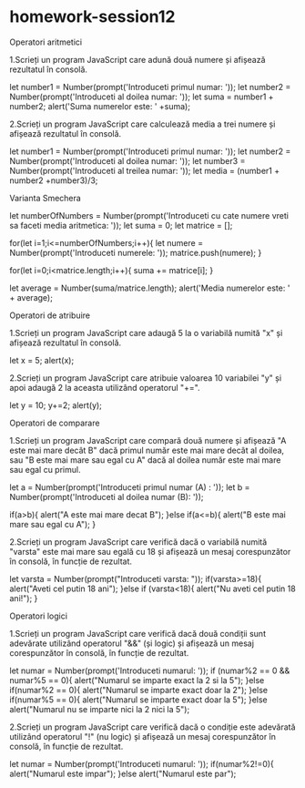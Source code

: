 # homework-session12


Operatori aritmetici

1.Scrieți un program JavaScript care adună două numere și afișează rezultatul în consolă.

let number1 = Number(prompt('Introduceti primul numar: '));
let number2 = Number(prompt('Introduceti al doilea numar: '));
let suma = number1 + number2;
alert('Suma numerelor este: ' +suma);

2.Scrieți un program JavaScript care calculează media a trei numere și afișează rezultatul în consolă.

let number1 = Number(prompt('Introduceti primul numar: '));
let number2 = Number(prompt('Introduceti al doilea numar: '));
let number3 = Number(prompt('Introduceti al treilea numar: '));
let media = (number1 + number2 +number3)/3;

Varianta Smechera

let numberOfNumbers = Number(prompt('Introduceti cu cate numere vreti sa faceti media aritmetica: '));
let suma = 0;
let matrice = [];

for(let i=1;i<=numberOfNumbers;i++){
    let numere = Number(prompt('Introduceti numerele: '));
    matrice.push(numere);
}

for(let i=0;i<matrice.length;i++){
    suma += matrice[i];
}

let average = Number(suma/matrice.length);
alert('Media numerelor este: ' + average);



Operatori de atribuire

1.Scrieți un program JavaScript care adaugă 5 la o variabilă numită "x" și afișează rezultatul în consolă.

let x = 5;
alert(x);


2.Scrieți un program JavaScript care atribuie valoarea 10 variabilei "y" și apoi adaugă 2 la aceasta utilizând operatorul "+=".

let y = 10;
y+=2;
alert(y);

Operatori de comparare

1.Scrieți un program JavaScript care compară două numere și afișează "A este mai mare decât B" dacă primul număr este mai mare decât al doilea, sau "B este mai mare sau egal cu A" dacă al doilea număr este mai mare sau egal cu primul.

let a = Number(prompt('Introduceti primul numar (A) : '));
let b = Number(prompt('Introduceti al doilea numar (B): '));

if(a>b){
    alert("A este mai mare decat B");
}else if(a<=b){
    alert("B este mai mare sau egal cu A");
}

2.Scrieți un program JavaScript care verifică dacă o variabilă numită "varsta" este mai mare sau egală cu 18 și afișează un mesaj corespunzător în consolă, în funcție de rezultat.

let varsta = Number(prompt("Introduceti varsta: "));
if(varsta>=18){
    alert("Aveti cel putin 18 ani");
}else if (varsta<18){
    alert("Nu aveti cel putin 18 ani!");
}

Operatori logici

1.Scrieți un program JavaScript care verifică dacă două condiții sunt adevărate utilizând operatorul "&&" (și logic) și afișează un mesaj corespunzător în consolă, în funcție de rezultat.

let numar = Number(prompt('Introduceti numarul: '));
if (numar%2 == 0 && numar%5 == 0){
    alert("Numarul se imparte exact la 2 si la 5");
}else if(numar%2 == 0){
    alert("Numarul se imparte exact doar la 2");
}else if(numar%5 == 0){
    alert("Numarul se imparte exact doar la 5");
}else alert("Numarul nu se imparte nici la 2 nici la 5");

2.Scrieți un program JavaScript care verifică dacă o condiție este adevărată utilizând operatorul "!" (nu logic) și afișează un mesaj corespunzător în consolă, în funcție de rezultat.

let numar = Number(prompt('Introduceti numarul: '));
if(numar%2!=0){
    alert("Numarul este impar");
}else alert("Numarul este par");


